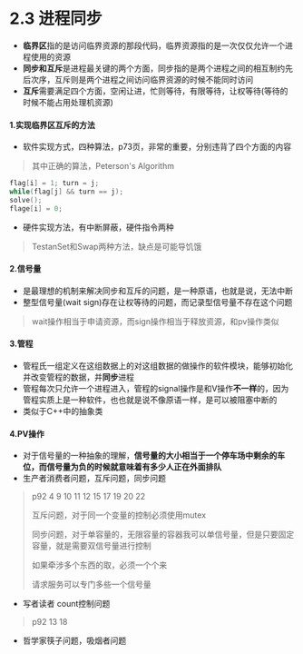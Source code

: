 # 2.3 进程同步

* **临界区**指的是访问临界资源的那段代码，临界资源指的是一次仅仅允许一个进程使用的资源
* **同步和互斥**是进程最关键的两个方面，同步指的是两个进程之间的相互制约先后次序，互斥则是两个进程之间访问临界资源的时候不能同时访问
* **互斥**需要满足四个方面，空闲让进，忙则等待，有限等待，让权等待(等待的时候不能占用处理机资源)

#### 1.实现临界区互斥的方法

* 软件实现方式，四种算法，p73页，非常的重要，分别违背了四个方面的内容

> 其中正确的算法，Peterson's Algorithm

```c++
flag[i] = 1; turn = j;
while(flag[j] && turn == j);
solve();
flage[i] = 0;
```

* 硬件实现方法，有中断屏蔽，硬件指令两种

> TestanSet和Swap两种方法，缺点是可能导饥饿

#### 2.信号量

* 是最理想的机制来解决同步和互斥的问题，是一种原语，也就是说，无法中断
* 整型信号量(wait sign)存在让权等待的问题，而记录型信号量不存在这个问题

> wait操作相当于申请资源，而sign操作相当于释放资源，和pv操作类似

#### 3.管程

* 管程氏一组定义在这组数据上的对这组数据的做操作的软件模块，能够初始化并改变管程的数据，并**同步**进程
* 管程每次只允许一个进程进入，管程的signal操作是和V操作**不一样**的，因为管程实质上是一种软件，也也就是说不像原语一样，是可以被阻塞中断的
* 类似于C++中的抽象类

#### 4.PV操作

* 对于信号量的一种抽象的理解，**信号量的大小相当于一个停车场中剩余的车位，而信号量为负的时候就意味着有多少人正在外面排队**
* 生产者消费者问题，互斥问题，同步问题

> p92 4 9 10 11 12 15 17 19 20 22
>
> 互斥问题，对于同一个变量的控制必须使用mutex
>
> 同步问题，对于单容量的，无限容量的容器我可以单信号量，但是只要固定容量，就是需要双信号量进行控制
>
> 如果牵涉多个东西的取，必须一个个来
>
> 请求服务可以专门多些一个信号量

* 写者读者 count控制问题

> p92  13 18

* 哲学家筷子问题，吸烟者问题